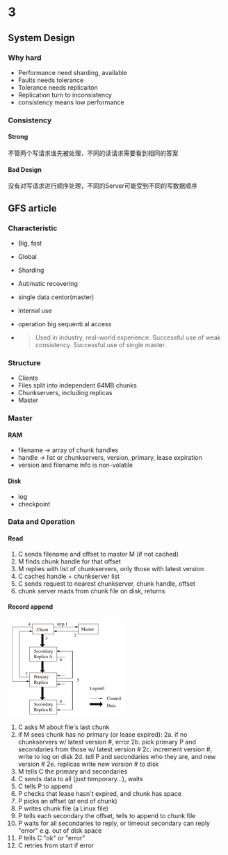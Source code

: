 # 3

## System Design

### Why hard

- Performance need sharding, available
- Faults needs tolerance
- Tolerance needs replicaiton
- Replication turn to inconsistency
- consistency means low performance



### Consistency

#### Strong

不管两个写请求谁先被处理，不同的读请求需要看到相同的答案



#### Bad Design

没有对写请求进行顺序处理，不同的Server可能受到不同的写数据顺序



## GFS article

### Characteristic

- Big, fast

- Global

- Sharding

- Autimatic recovering

- single data centor(master)

- internal use

- operation big sequenti al access

- > Used in industry, real-world experience.
  > Successful use of weak consistency.
  > Successful use of single master.



### Structure

- Clients
- Files split into independent 64MB chunks
- Chunkservers, including replicas
- Master



### Master

#### RAM

- filename -> array of  chunk handles
- handle -> list or chunkservers, version, primary, lease expiration
- version and filename info is non-volatile

 #### Disk

- log
- checkpoint



 ### Data and Operation

#### Read

1. C sends filename and offset to master M (if not cached)
2. M finds chunk handle for that offset
3. M replies with list of chunkservers, only those with latest version
4. C caches handle + chunkserver list
5. C sends request to nearest chunkserver, chunk handle, offset
6. chunk server reads from chunk file on disk, returns



#### Record append

<img src="imgs/image-20210823010233638.png" alt="image-20210823010233638" style="zoom:50%;" />

1. C asks M about file's last chunk
  2. if M sees chunk has no primary (or lease expired):
     2a. if no chunkservers w/ latest version #, error
     2b. pick primary P and secondaries from those w/ latest version #
     2c. increment version #, write to log on disk
     2d. tell P and secondaries who they are, and new version #
     2e. replicas write new version # to disk
  3. M tells C the primary and secondaries
  4. C sends data to all (just temporary...), waits
  5. C tells P to append
  6. P checks that lease hasn't expired, and chunk has space
  7. P picks an offset (at end of chunk)
  8. P writes chunk file (a Linux file)
  9. P tells each secondary the offset, tells to append to chunk file
  10. P waits for all secondaries to reply, or timeout
      secondary can reply "error" e.g. out of disk space
  11. P tells C "ok" or "error"
  12. C retries from start if error